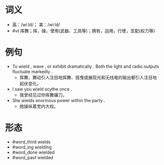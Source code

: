 # 词义
- 英：/wiːld/； 美：/wiːld/
- #vt 挥舞；挥，操，使用(武器、工具等)；拥有，运用，行使，支配(权力等)
# 例句
- To wield , wave , or exhibit dramatically . Both the light and radio outputs fluctuate markedly .
	- 挥舞，舞动引人注目地挥舞、摇曳或展现光和无线电的输出都引人注目地起伏变化。
- I saw you wield scythe once .
	- 我曾经见过你挥舞镰刀。
- She wields enormous power within the party .
	- 她操纵着党内大权。
# 形态
- #word_third wields
- #word_ing wielding
- #word_done wielded
- #word_past wielded
